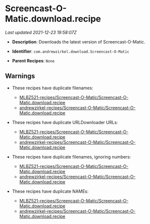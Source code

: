 # Screencast-O-Matic.download.recipe

_Last updated 2021-12-23 19:58:07Z_

- **Description**: Downloads the latest version of Screencast-O-Matic.

- **Identifier**: `com.andrewzirkel.download.Screencast-O-Matic`

- **Parent Recipes**: `None`

## Warnings

- These recipes have duplicate filenames:
    - [MLBZ521-recipes/Screencast-O-Matic/Screencast-O-Matic.download.recipe](/autopkg-dupe-tracker/MLBZ521-recipes/Screencast-O-Matic/Screencast-O-Matic.download.recipe)
    - [andrewzirkel-recipes/Screencast-O-Matic/Screencast-O-Matic.download.recipe](/autopkg-dupe-tracker/andrewzirkel-recipes/Screencast-O-Matic/Screencast-O-Matic.download.recipe)

- These recipes have duplicate URLDownloader URLs:
    - [MLBZ521-recipes/Screencast-O-Matic/Screencast-O-Matic.download.recipe](/autopkg-dupe-tracker/MLBZ521-recipes/Screencast-O-Matic/Screencast-O-Matic.download.recipe)
    - [andrewzirkel-recipes/Screencast-O-Matic/Screencast-O-Matic.download.recipe](/autopkg-dupe-tracker/andrewzirkel-recipes/Screencast-O-Matic/Screencast-O-Matic.download.recipe)

- These recipes have duplicate filenames, ignoring numbers:
    - [MLBZ521-recipes/Screencast-O-Matic/Screencast-O-Matic.download.recipe](/autopkg-dupe-tracker/MLBZ521-recipes/Screencast-O-Matic/Screencast-O-Matic.download.recipe)
    - [andrewzirkel-recipes/Screencast-O-Matic/Screencast-O-Matic.download.recipe](/autopkg-dupe-tracker/andrewzirkel-recipes/Screencast-O-Matic/Screencast-O-Matic.download.recipe)

- These recipes have duplicate NAMEs:
    - [MLBZ521-recipes/Screencast-O-Matic/Screencast-O-Matic.download.recipe](/autopkg-dupe-tracker/MLBZ521-recipes/Screencast-O-Matic/Screencast-O-Matic.download.recipe)
    - [andrewzirkel-recipes/Screencast-O-Matic/Screencast-O-Matic.download.recipe](/autopkg-dupe-tracker/andrewzirkel-recipes/Screencast-O-Matic/Screencast-O-Matic.download.recipe)